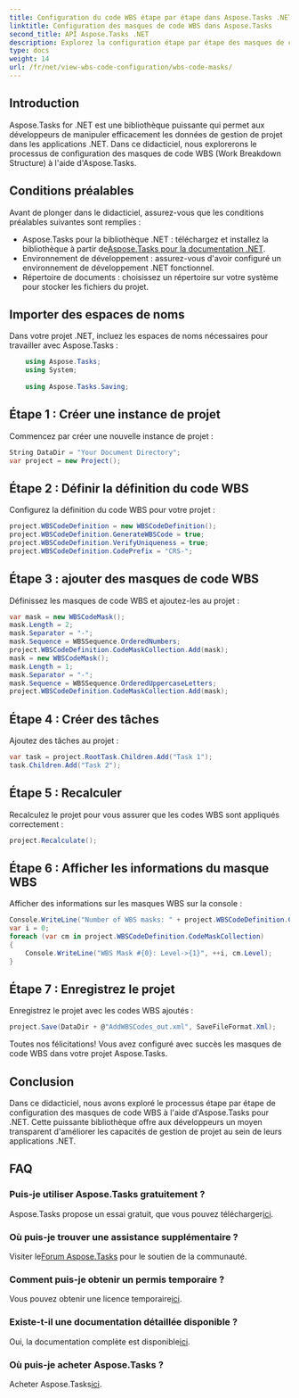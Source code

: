 ```yaml
---
title: Configuration du code WBS étape par étape dans Aspose.Tasks .NET
linktitle: Configuration des masques de code WBS dans Aspose.Tasks
second_title: API Aspose.Tasks .NET
description: Explorez la configuration étape par étape des masques de code WBS dans les projets .NET à l'aide d'Aspose.Tasks. Améliorez les capacités de gestion de projet sans effort.
type: docs
weight: 14
url: /fr/net/view-wbs-code-configuration/wbs-code-masks/
---
```

## Introduction
Aspose.Tasks for .NET est une bibliothèque puissante qui permet aux développeurs de manipuler efficacement les données de gestion de projet dans les applications .NET. Dans ce didacticiel, nous explorerons le processus de configuration des masques de code WBS (Work Breakdown Structure) à l'aide d'Aspose.Tasks.
## Conditions préalables
Avant de plonger dans le didacticiel, assurez-vous que les conditions préalables suivantes sont remplies :
-  Aspose.Tasks pour la bibliothèque .NET : téléchargez et installez la bibliothèque à partir de[Aspose.Tasks pour la documentation .NET](https://reference.aspose.com/tasks/net/).
- Environnement de développement : assurez-vous d'avoir configuré un environnement de développement .NET fonctionnel.
- Répertoire de documents : choisissez un répertoire sur votre système pour stocker les fichiers du projet.
## Importer des espaces de noms
Dans votre projet .NET, incluez les espaces de noms nécessaires pour travailler avec Aspose.Tasks :
```csharp
    using Aspose.Tasks;
    using System;
    
    using Aspose.Tasks.Saving;
```
## Étape 1 : Créer une instance de projet
Commencez par créer une nouvelle instance de projet :
```csharp
String DataDir = "Your Document Directory";
var project = new Project();
```
## Étape 2 : Définir la définition du code WBS
Configurez la définition du code WBS pour votre projet :
```csharp
project.WBSCodeDefinition = new WBSCodeDefinition();
project.WBSCodeDefinition.GenerateWBSCode = true;
project.WBSCodeDefinition.VerifyUniqueness = true;
project.WBSCodeDefinition.CodePrefix = "CRS-";
```
## Étape 3 : ajouter des masques de code WBS
Définissez les masques de code WBS et ajoutez-les au projet :
```csharp
var mask = new WBSCodeMask();
mask.Length = 2;
mask.Separator = "-";
mask.Sequence = WBSSequence.OrderedNumbers;
project.WBSCodeDefinition.CodeMaskCollection.Add(mask);
mask = new WBSCodeMask();
mask.Length = 1;
mask.Separator = "-";
mask.Sequence = WBSSequence.OrderedUppercaseLetters;
project.WBSCodeDefinition.CodeMaskCollection.Add(mask);
```
## Étape 4 : Créer des tâches
Ajoutez des tâches au projet :
```csharp
var task = project.RootTask.Children.Add("Task 1");
task.Children.Add("Task 2");
```
## Étape 5 : Recalculer
Recalculez le projet pour vous assurer que les codes WBS sont appliqués correctement :
```csharp
project.Recalculate();
```
## Étape 6 : Afficher les informations du masque WBS
Afficher des informations sur les masques WBS sur la console :
```csharp
Console.WriteLine("Number of WBS masks: " + project.WBSCodeDefinition.CodeMaskCollection.Count);
var i = 0;
foreach (var cm in project.WBSCodeDefinition.CodeMaskCollection)
{
    Console.WriteLine("WBS Mask #{0}: Level->{1}", ++i, cm.Level);
}
```
## Étape 7 : Enregistrez le projet
Enregistrez le projet avec les codes WBS ajoutés :
```csharp
project.Save(DataDir + @"AddWBSCodes_out.xml", SaveFileFormat.Xml);
```
Toutes nos félicitations! Vous avez configuré avec succès les masques de code WBS dans votre projet Aspose.Tasks.
## Conclusion
Dans ce didacticiel, nous avons exploré le processus étape par étape de configuration des masques de code WBS à l'aide d'Aspose.Tasks pour .NET. Cette puissante bibliothèque offre aux développeurs un moyen transparent d'améliorer les capacités de gestion de projet au sein de leurs applications .NET.

## FAQ
### Puis-je utiliser Aspose.Tasks gratuitement ?
 Aspose.Tasks propose un essai gratuit, que vous pouvez télécharger[ici](https://releases.aspose.com/).
### Où puis-je trouver une assistance supplémentaire ?
 Visiter le[Forum Aspose.Tasks](https://forum.aspose.com/c/tasks/15) pour le soutien de la communauté.
### Comment puis-je obtenir un permis temporaire ?
 Vous pouvez obtenir une licence temporaire[ici](https://purchase.aspose.com/temporary-license/).
### Existe-t-il une documentation détaillée disponible ?
 Oui, la documentation complète est disponible[ici](https://reference.aspose.com/tasks/net/).
### Où puis-je acheter Aspose.Tasks ?
 Acheter Aspose.Tasks[ici](https://purchase.aspose.com/buy).